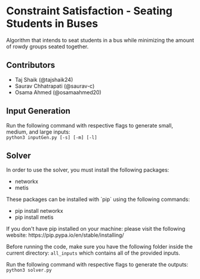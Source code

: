 # Constraint Satisfaction - Seating Students in Buses

Algorithm that intends to seat students in a bus while minimizing the amount of rowdy groups seated together.

## Contributors

<ul>
<li>Taj Shaik (@tajshaik24)</li>
<li>Saurav Chhatrapati (@saurav-c)</li>
<li>Osama Ahmed (@osamaahmed20)</li>
</ul>

## Input Generation

Run the following command with respective flags to generate small, medium, and large inputs:\
`python3 inputGen.py [-s] [-m] [-l]`

## Solver

In order to use the solver, you must install the following packages:
<ul>
<li>networkx</li>
<li>metis</li>
</ul> 
These packages can be installed with `pip` using the following commands: 
<ul>
<li>pip install networkx</li>
<li>pip install metis</li>
</ul> 
If you don't have pip installed on your machine: please visit the following website: https://pip.pypa.io/en/stable/installing/

Before running the code, make sure you have the following folder inside the current directory: `all_inputs` which contains all of the provided inputs.

Run the following command with respective flags to generate the outputs:\
`python3 solver.py`

